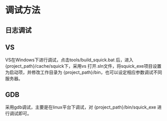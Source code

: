 # 调试方法



## 日志调试





## VS

VS在Windows下进行调试，点击tools/build_squick.bat 后，进入 {project_path}/cache/squick下，采用vs 打开.sln文件，将squick_exe项目设置为启动项，并修改工作目录为 {project_path}/bin，也可以设定相应参数调试不同服务器。



## GDB

采用gdb调试，主要是在linux平台下调试，对 {project_path}/bin/squick_exe 进行调试即可。

